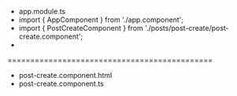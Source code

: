 

- app.module.ts
- import { AppComponent } from './app.component';
- import { PostCreateComponent } from './posts/post-create/post-create.component';
- 
=============================================

- post-create.component.html
- post-create.component.ts
